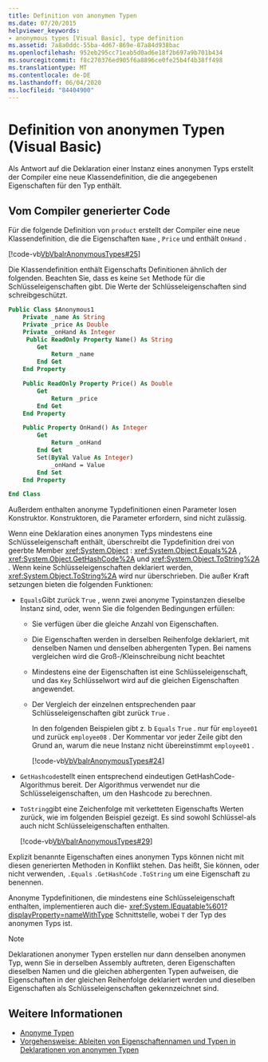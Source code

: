 ```yaml
---
title: Definition von anonymen Typen
ms.date: 07/20/2015
helpviewer_keywords:
- anonymous types [Visual Basic], type definition
ms.assetid: 7a8a0ddc-55ba-4d67-869e-87a84d938bac
ms.openlocfilehash: 952eb295cc71eab5d0ad6e18f2b697a9b701b434
ms.sourcegitcommit: f8c270376ed905f6a8896ce0fe25b4f4b38ff498
ms.translationtype: MT
ms.contentlocale: de-DE
ms.lasthandoff: 06/04/2020
ms.locfileid: "84404900"
---
```

# <a name="anonymous-type-definition-visual-basic"></a>Definition von anonymen Typen (Visual Basic)

Als Antwort auf die Deklaration einer Instanz eines anonymen Typs erstellt der Compiler eine neue Klassendefinition, die die angegebenen Eigenschaften für den Typ enthält.

## <a name="compiler-generated-code"></a>Vom Compiler generierter Code

Für die folgende Definition von `product` erstellt der Compiler eine neue Klassendefinition, die die Eigenschaften `Name` , `Price` und enthält `OnHand` .

[!code-vb[VbVbalrAnonymousTypes#25](~/samples/snippets/visualbasic/VS_Snippets_VBCSharp/VbVbalrAnonymousTypes/VB/Class2.vb#25)]

Die Klassendefinition enthält Eigenschafts Definitionen ähnlich der folgenden. Beachten Sie, dass es keine `Set` Methode für die Schlüsseleigenschaften gibt. Die Werte der Schlüsseleigenschaften sind schreibgeschützt.

```vb
Public Class $Anonymous1
    Private _name As String
    Private _price As Double
    Private _onHand As Integer
     Public ReadOnly Property Name() As String
        Get
            Return _name
        End Get
    End Property

    Public ReadOnly Property Price() As Double
        Get
            Return _price
        End Get
    End Property

    Public Property OnHand() As Integer
        Get
            Return _onHand
        End Get
        Set(ByVal Value As Integer)
            _onHand = Value
        End Set
    End Property

End Class
```

Außerdem enthalten anonyme Typdefinitionen einen Parameter losen Konstruktor. Konstruktoren, die Parameter erfordern, sind nicht zulässig.

Wenn eine Deklaration eines anonymen Typs mindestens eine Schlüsseleigenschaft enthält, überschreibt die Typdefinition drei von geerbte Member <xref:System.Object> : <xref:System.Object.Equals%2A> , <xref:System.Object.GetHashCode%2A> und <xref:System.Object.ToString%2A> . Wenn keine Schlüsseleigenschaften deklariert werden, <xref:System.Object.ToString%2A> wird nur überschrieben. Die außer Kraft setzungen bieten die folgenden Funktionen:

- `Equals`Gibt zurück `True` , wenn zwei anonyme Typinstanzen dieselbe Instanz sind, oder, wenn Sie die folgenden Bedingungen erfüllen:

  - Sie verfügen über die gleiche Anzahl von Eigenschaften.

  - Die Eigenschaften werden in derselben Reihenfolge deklariert, mit denselben Namen und denselben abhergenten Typen. Bei namens vergleichen wird die Groß-/Kleinschreibung nicht beachtet

  - Mindestens eine der Eigenschaften ist eine Schlüsseleigenschaft, und das `Key` Schlüsselwort wird auf die gleichen Eigenschaften angewendet.

  - Der Vergleich der einzelnen entsprechenden paar Schlüsseleigenschaften gibt zurück `True` .

    In den folgenden Beispielen gibt z. b `Equals` `True` . nur für `employee01` und zurück `employee08` . Der Kommentar vor jeder Zeile gibt den Grund an, warum die neue Instanz nicht übereinstimmt `employee01` .

    [!code-vb[VbVbalrAnonymousTypes#24](~/samples/snippets/visualbasic/VS_Snippets_VBCSharp/VbVbalrAnonymousTypes/VB/Class2.vb#24)]

- `GetHashcode`stellt einen entsprechend eindeutigen GetHashCode-Algorithmus bereit. Der Algorithmus verwendet nur die Schlüsseleigenschaften, um den Hashcode zu berechnen.

- `ToString`gibt eine Zeichenfolge mit verketteten Eigenschafts Werten zurück, wie im folgenden Beispiel gezeigt. Es sind sowohl Schlüssel-als auch nicht Schlüsseleigenschaften enthalten.

  [!code-vb[VbVbalrAnonymousTypes#29](~/samples/snippets/visualbasic/VS_Snippets_VBCSharp/VbVbalrAnonymousTypes/VB/Class2.vb#29)]

Explizit benannte Eigenschaften eines anonymen Typs können nicht mit diesen generierten Methoden in Konflikt stehen. Das heißt, Sie können, oder nicht verwenden, `.Equals` `.GetHashCode` `.ToString` um eine Eigenschaft zu benennen.

Anonyme Typdefinitionen, die mindestens eine Schlüsseleigenschaft enthalten, implementieren auch die- <xref:System.IEquatable%601?displayProperty=nameWithType> Schnittstelle, wobei `T` der Typ des anonymen Typs ist.

> [!NOTE]
> Deklarationen anonymer Typen erstellen nur dann denselben anonymen Typ, wenn Sie in derselben Assembly auftreten, deren Eigenschaften dieselben Namen und die gleichen abhergenten Typen aufweisen, die Eigenschaften in der gleichen Reihenfolge deklariert werden und dieselben Eigenschaften als Schlüsseleigenschaften gekennzeichnet sind.

## <a name="see-also"></a>Weitere Informationen

- [Anonyme Typen](anonymous-types.md)
- [Vorgehensweise: Ableiten von Eigenschaftennamen und Typen in Deklarationen von anonymen Typen](how-to-infer-property-names-and-types-in-anonymous-type-declarations.md)
